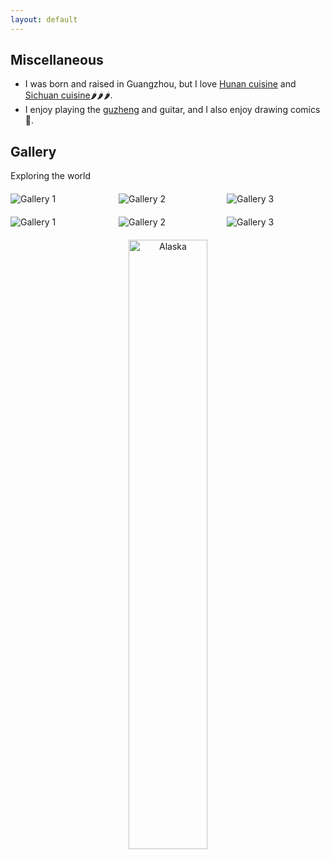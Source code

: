 ```yaml
---
layout: default
---
```


## Miscellaneous 
- I was born and raised in Guangzhou, but I love [Hunan cuisine](https://en.wikipedia.org/wiki/Hunan_cuisine) and [Sichuan cuisine](https://en.wikipedia.org/wiki/Sichuan_cuisine)🌶️🌶️🌶️.
- I enjoy playing the [guzheng](https://en.wikipedia.org/wiki/Guzheng) and guitar, and I also enjoy drawing comics🎨.

## Gallery 

Exploring the world

<div class="gallery-container">
  <div class="gallery-item">
    <img src="../img/alaska1.jpg" alt="Gallery 1">
  </div>
  <div class="gallery-item">
    <img src="../img/alaska2.jpg" alt="Gallery 2">
  </div>
  <div class="gallery-item">
    <img src="../img/barbara.jpg" alt="Gallery 3">
  </div>
</div>

<style>
  .gallery-container {
    display: flex;
    justify-content: space-between;
    margin-top: 20px;
  }

  .gallery-item {
    flex-basis: calc(33.33% - 10px);
  }

  .gallery-item img {
    max-width: 100%;
    height: auto;
  }
</style>


<div class="gallery-container">
  <div class="gallery-item">
    <img src="../img/Sentosa.jpg" alt="Gallery 1">
  </div>
  <div class="gallery-item">
    <img src="../img/tahoe1.jpg" alt="Gallery 2">
  </div>
  <div class="gallery-item">
    <img src="../img/tahoe2.jpg" alt="Gallery 3">
  </div>
</div>


<div style="text-align: center; margin-top: 20px;">
  <img src="../img/alaska.jpg" alt="Alaska" style="width: 50%; display: block; margin: 0 auto;">
</div>


<style>
  .gallery-alaska {
    display: flex;
    justify-content: space-between;
    margin-top: 20px;
  }

  .gallery-item-2 {
    flex-basis: calc(100% - 10px);
  }

  .gallery-item-2 img {
    max-width: 50%;
    height: auto;
  }
</style>
